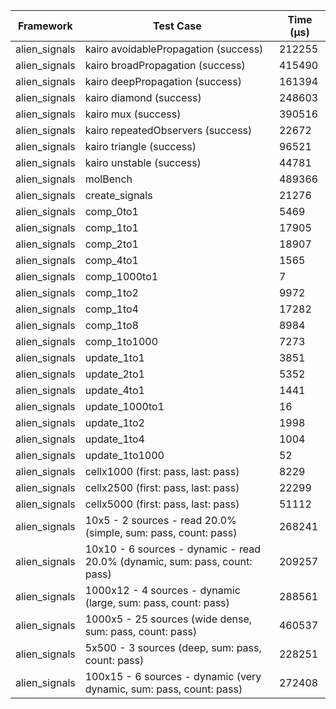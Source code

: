 | Framework | Test Case | Time (μs) |
| --- | --- | --- |
| alien_signals | kairo avoidablePropagation (success) | 212255 |
| alien_signals | kairo broadPropagation (success) | 415490 |
| alien_signals | kairo deepPropagation (success) | 161394 |
| alien_signals | kairo diamond (success) | 248603 |
| alien_signals | kairo mux (success) | 390516 |
| alien_signals | kairo repeatedObservers (success) | 22672 |
| alien_signals | kairo triangle (success) | 96521 |
| alien_signals | kairo unstable (success) | 44781 |
| alien_signals | molBench | 489366 |
| alien_signals | create_signals | 21276 |
| alien_signals | comp_0to1 | 5469 |
| alien_signals | comp_1to1 | 17905 |
| alien_signals | comp_2to1 | 18907 |
| alien_signals | comp_4to1 | 1565 |
| alien_signals | comp_1000to1 | 7 |
| alien_signals | comp_1to2 | 9972 |
| alien_signals | comp_1to4 | 17282 |
| alien_signals | comp_1to8 | 8984 |
| alien_signals | comp_1to1000 | 7273 |
| alien_signals | update_1to1 | 3851 |
| alien_signals | update_2to1 | 5352 |
| alien_signals | update_4to1 | 1441 |
| alien_signals | update_1000to1 | 16 |
| alien_signals | update_1to2 | 1998 |
| alien_signals | update_1to4 | 1004 |
| alien_signals | update_1to1000 | 52 |
| alien_signals | cellx1000 (first: pass, last: pass) | 8229 |
| alien_signals | cellx2500 (first: pass, last: pass) | 22299 |
| alien_signals | cellx5000 (first: pass, last: pass) | 51112 |
| alien_signals | 10x5 - 2 sources - read 20.0% (simple, sum: pass, count: pass) | 268241 |
| alien_signals | 10x10 - 6 sources - dynamic - read 20.0% (dynamic, sum: pass, count: pass) | 209257 |
| alien_signals | 1000x12 - 4 sources - dynamic (large, sum: pass, count: pass) | 288561 |
| alien_signals | 1000x5 - 25 sources (wide dense, sum: pass, count: pass) | 460537 |
| alien_signals | 5x500 - 3 sources (deep, sum: pass, count: pass) | 228251 |
| alien_signals | 100x15 - 6 sources - dynamic (very dynamic, sum: pass, count: pass) | 272408 |
